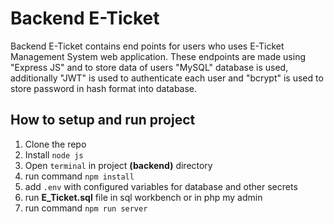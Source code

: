 # Backend E-Ticket

Backend E-Ticket contains end points for users who uses E-Ticket Management System web application.
These endpoints are made using "Express JS" and to store data of users "MySQL" database is used, additionally "JWT" is used to authenticate each user and "bcrypt" is used to store password in hash format into database.

## How to setup and run project

1. Clone the repo
2. Install `node js`
3. Open `terminal` in project **(backend)** directory
4. run command `npm install`
5. add `.env` with configured variables for database and other secrets
6. run **E_Ticket.sql** file in sql workbench or in php my admin
7. run command `npm run server`
